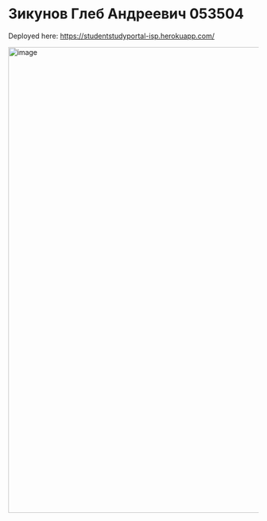 # Зикунов Глеб Андреевич 053504

Deployed here: https://studentstudyportal-isp.herokuapp.com/

<img width="937" alt="image" src="https://user-images.githubusercontent.com/79657936/172360772-15b98d17-7a4c-4086-aa94-af5248a48a38.png">
